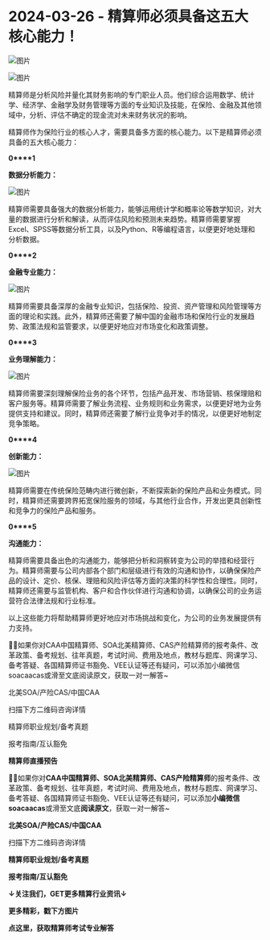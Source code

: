 # 2024-03-26 - 精算师必须具备这五大核心能力！

![图片](https://mmbiz.qpic.cn/mmbiz_jpg/mK3FpI9af4kg4PH3You8v1p2s4zAl35ZxNnxg0MdNmVTvH2IJcatox7FnBcNAnYE4JN8ZPBDeK1yLvRwqaptmA/640?wx_fmt=jpeg&wxfrom=5&wx_lazy=1&wx_co=1&tp=webp)

![图片](https://mmbiz.qpic.cn/mmbiz_gif/mK3FpI9af4kg4PH3You8v1p2s4zAl35ZQkpnCFrL4sxibTsCHduia44N0WRpw0ibe62rGfxowYB0ZzQROPDAlhh3Q/640?wx_fmt=gif&wxfrom=5&wx_lazy=1&tp=webp)

精算师是分析风险并量化其财务影响的专门职业人员。他们综合运用数学、统计学、经济学、金融学及财务管理等方面的专业知识及技能，在保险、金融及其他领域中，分析、评估不确定的现金流对未来财务状况的影响。

精算师作为保险行业的核心人才，需要具备多方面的核心能力。以下是精算师必须具备的五大核心能力：

**0****1**

**数据分析能力：**

![图片](https://mmbiz.qpic.cn/sz_mmbiz_gif/mK3FpI9af4libsTSSCvuccBAXGlFBalYKDxPJdpWs5VfvrGRCsaSVQ6ad1KgXSK3W9ibQmicuEPmcxvL1BADICalw/640?wx_fmt=gif&from=appmsg&tp=webp&wxfrom=5&wx_lazy=1)

精算师需要具备强大的数据分析能力，能够运用统计学和概率论等数学知识，对大量的数据进行分析和解读，从而评估风险和预测未来趋势。精算师需要掌握Excel、SPSS等数据分析工具，以及Python、R等编程语言，以便更好地处理和分析数据。

**0****2**

**金融专业能力：**

![图片](https://mmbiz.qpic.cn/sz_mmbiz_gif/mK3FpI9af4libsTSSCvuccBAXGlFBalYKDxPJdpWs5VfvrGRCsaSVQ6ad1KgXSK3W9ibQmicuEPmcxvL1BADICalw/640?wx_fmt=gif&from=appmsg&tp=webp&wxfrom=5&wx_lazy=1)

精算师需要具备深厚的金融专业知识，包括保险、投资、资产管理和风险管理等方面的理论和实践。此外，精算师还需要了解中国的金融市场和保险行业的发展趋势、政策法规和监管要求，以便更好地应对市场变化和政策调整。

**0****3**

**业务理解能力：**

![图片](https://mmbiz.qpic.cn/sz_mmbiz_gif/mK3FpI9af4libsTSSCvuccBAXGlFBalYKDxPJdpWs5VfvrGRCsaSVQ6ad1KgXSK3W9ibQmicuEPmcxvL1BADICalw/640?wx_fmt=gif&from=appmsg&tp=webp&wxfrom=5&wx_lazy=1)

精算师需要深刻理解保险业务的各个环节，包括产品开发、市场营销、核保理赔和客户服务等。精算师需要了解业务流程、业务规则和业务需求，以便更好地为业务提供支持和建议。同时，精算师还需要了解行业竞争对手的情况，以便更好地制定竞争策略。

**0****4**

**创新能力：**

![图片](https://mmbiz.qpic.cn/sz_mmbiz_gif/mK3FpI9af4libsTSSCvuccBAXGlFBalYKDxPJdpWs5VfvrGRCsaSVQ6ad1KgXSK3W9ibQmicuEPmcxvL1BADICalw/640?wx_fmt=gif&from=appmsg&tp=webp&wxfrom=5&wx_lazy=1)

精算师需要在传统保险范畴内进行微创新，不断探索新的保险产品和业务模式。同时，精算师还需要跨界拓宽保险服务的领域，与其他行业合作，开发出更具创新性和竞争力的保险产品和服务。

**0****5**

**沟通能力：**



精算师需要具备出色的沟通能力，能够把分析和洞察转变为公司的举措和经营行为。精算师需要与公司内部各个部门和层级进行有效的沟通和协作，以确保保险产品的设计、定价、核保、理赔和风险评估等方面的决策的科学性和合理性。同时，精算师还需要与监管机构、客户和合作伙伴进行沟通和协调，以确保公司的业务运营符合法律法规和行业标准。

以上这些能力将帮助精算师更好地应对市场挑战和变化，为公司的业务发展提供有力支持。

💁‍♀️如果你对CAA中国精算师、SOA北美精算师、CAS产险精算师的报考条件、改革政策、备考规划、往年真题，考试时间、费用及地点，教材与题库、网课学习、备考答疑、各国精算师证书豁免、VEE认证等还有疑问，可以添加小编微信soacaacas或滑至文底阅读原文，获取一对一解答~

北美SOA/产险CAS/中国CAA

扫描下方二维码咨询详情



精算师职业规划/备考真题

报考指南/互认豁免

**精算师直播预告**

**💁‍♀️**如果你对**CAA中国精算师、SOA北美精算师、CAS产险精算师**的报考条件、改革政策、备考规划、往年真题，考试时间、费用及地点，教材与题库、网课学习、备考答疑、各国精算师证书豁免、VEE认证等还有疑问，可以添加**小编微信soacaacas**或滑至文底**阅读原文**，获取一对一解答~

**北美SOA/产险CAS/中国CAA**

扫描下方二维码咨询详情



**精算师职业规划/备考真题**

**报考指南/互认豁免**

**↓关注我们，GET更多精算行业资讯↓**





**更多精彩，戳下方图片**



[](http://mp.weixin.qq.com/s?__biz=Mzg5ODgxNDE0NQ==&mid=2247496095&idx=1&sn=1652ad043d7583602c430bfc3007aac3&chksm=c05e6831f729e127b771f250531ddbc5e5fa382e199b4a6f49c73a6c8a3b21102ab8fe3e879f&scene=21#wechat_redirect)

[](http://mp.weixin.qq.com/s?__biz=Mzg5ODgxNDE0NQ==&mid=2247493501&idx=1&sn=7620e474746373a659fe5ef89fbb7cd2&chksm=c05e7ed3f729f7c511ae682b3857e983df48e50f8605ed66cb2ef2297a4871ede24978a97033&scene=21#wechat_redirect)

[](http://mp.weixin.qq.com/s?__biz=Mzg5ODgxNDE0NQ==&mid=2247485880&idx=1&sn=0ba2bf0e4451dec32a929e06b118121c&chksm=c05d9016f72a1900fe9894195b322250dec7c7456ca30c5cce94ae6819d30bc65094e2e2719d&scene=21#wechat_redirect)

[](http://mp.weixin.qq.com/s?__biz=Mzg5ODgxNDE0NQ==&mid=2247483716&idx=1&sn=e1df2885756e4f4a72d0567ffa4690bb&chksm=c05d98eaf72a11fca6a29c8eb62754a0b92898373d1de868332308fafe026d4c456fc0f4653f&scene=21#wechat_redirect)

[](http://mp.weixin.qq.com/s?__biz=Mzg5ODgxNDE0NQ==&mid=2247484305&idx=1&sn=faae400b6a109a99b390d9cf3b2e4c29&chksm=c05d9a3ff72a1329c36d211fdd502501b728c1692d079cf95ee41fd0269002f7c72cffff1ad0&scene=21#wechat_redirect)







**点这里，获取精算师考试专业解答**